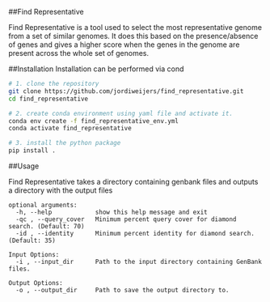 ##Find Representative

Find Representative is a tool used to select the most representative genome from a set of similar genomes. It does this based on the presence/absence of genes and gives a higher score when the genes in the genome are present across the whole set of genomes.

##Installation
Installation can be performed via cond

```bash
# 1. clone the repository
git clone https://github.com/jordiweijers/find_representative.git
cd find_representative

# 2. create conda environment using yaml file and activate it.
conda env create -f find_representative_env.yml
conda activate find_representative

# 3. install the python package
pip install .
```

##Usage

Find Representative takes a directory containing genbank files and outputs a directory with the output files

```
optional arguments:
  -h, --help            show this help message and exit
  -qc , --query_cover   Minimum percent query cover for diamond search. (Default: 70)
  -id , --identity      Minimum percent identity for diamond search. (Default: 35)

Input Options:
  -i , --input_dir      Path to the input directory containing GenBank files.

Output Options:
  -o , --output_dir     Path to save the output directory to.
```
